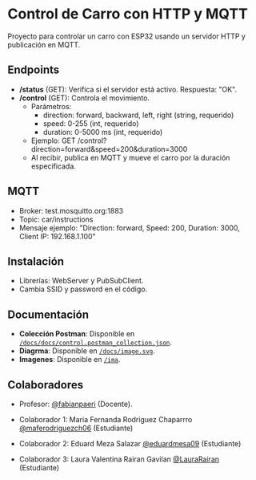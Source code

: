 # Control de Carro con HTTP y MQTT

Proyecto para controlar un carro con ESP32 usando un servidor HTTP y publicación en MQTT.

## Endpoints
- **/status** (GET): Verifica si el servidor está activo. Respuesta: "OK".
- **/control** (GET): Controla el movimiento.
  - Parámetros:
    - direction: forward, backward, left, right (string, requerido)
    - speed: 0-255 (int, requerido)
    - duration: 0-5000 ms (int, requerido)
  - Ejemplo: GET /control?direction=forward&speed=200&duration=3000
  - Al recibir, publica en MQTT y mueve el carro por la duración especificada.

## MQTT
- Broker: test.mosquitto.org:1883
- Topic: car/instructions
- Mensaje ejemplo: "Direction: forward, Speed: 200, Duration: 3000, Client IP: 192.168.1.100"

## Instalación
- Librerías: WebServer y PubSubClient.
- Cambia SSID y password en el código.

## Documentación
- **Colección Postman**: Disponible en [`/docs/docs/control.postman_collection.json`](./docs/control.postman_collection.json).
-  **Diagrma**: Disponible en [`/docs/image.svg`](./docs/image.svg).
-  **Imagenes**: Disponible en [`/ima`](./ima).
## Colaboradores

- Profesor: [@fabianpaeri](https://github.com/fabianpaeri) (Docente).

- Colaborador 1: Maria Fernanda Rodriguez Chaparrro [@maferodriguezch06](https://github.com/maferodriguezch06) (Estudiante)

- Colaborador 2: Eduard Meza Salazar [@eduardmesa09](https://github.com/eduardmesa09) (Estudiante)

- Colaborador 3: Laura Valentina Rairan Gavilan [@LauraRairan](https://github.com/LauraRairan) (Estudiante)
 

